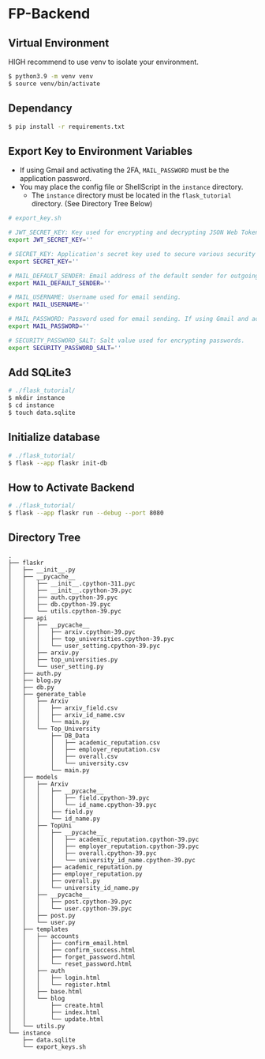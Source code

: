 # FP-Backend

## Virtual Environment

HIGH recommend to use venv to isolate your environment.

```bash
$ python3.9 -m venv venv
$ source venv/bin/activate
```

## Dependancy

```bash
$ pip install -r requirements.txt
```

## Export Key to Environment Variables

* If using Gmail and activating the 2FA, `MAIL_PASSWORD` must be the application password.
* You may place the config file or ShellScript in the `instance` directory.
  * The `instance` directory must be located in the `flask_tutorial` directory. (See Directory Tree Below)

```bash
# export_key.sh

# JWT_SECRET_KEY: Key used for encrypting and decrypting JSON Web Tokens.
export JWT_SECRET_KEY=''

# SECRET_KEY: Application's secret key used to secure various security features in Flask.
export SECRET_KEY=''

# MAIL_DEFAULT_SENDER: Email address of the default sender for outgoing emails.
export MAIL_DEFAULT_SENDER=''

# MAIL_USERNAME: Username used for email sending.
export MAIL_USERNAME=''

# MAIL_PASSWORD: Password used for email sending. If using Gmail and activating the 2FA, `MAIL_PASSWORD` must be the application password.
export MAIL_PASSWORD=''

# SECURITY_PASSWORD_SALT: Salt value used for encrypting passwords.
export SECURITY_PASSWORD_SALT=''
```

## Add SQLite3
```bash
# ./flask_tutorial/
$ mkdir instance
$ cd instance
$ touch data.sqlite
```

## Initialize database

```bash
# ./flask_tutorial/
$ flask --app flaskr init-db
```

## How to Activate Backend

```bash
# ./flask_tutorial/
$ flask --app flaskr run --debug --port 8080
```

## Directory Tree
```
.
├── flaskr
│   ├── __init__.py
│   ├── __pycache__
│   │   ├── __init__.cpython-311.pyc
│   │   ├── __init__.cpython-39.pyc
│   │   ├── auth.cpython-39.pyc
│   │   ├── db.cpython-39.pyc
│   │   └── utils.cpython-39.pyc
│   ├── api
│   │   ├── __pycache__
│   │   │   ├── arxiv.cpython-39.pyc
│   │   │   ├── top_universities.cpython-39.pyc
│   │   │   └── user_setting.cpython-39.pyc
│   │   ├── arxiv.py
│   │   ├── top_universities.py
│   │   └── user_setting.py
│   ├── auth.py
│   ├── blog.py
│   ├── db.py
│   ├── generate_table
│   │   ├── Arxiv
│   │   │   ├── arxiv_field.csv
│   │   │   ├── arxiv_id_name.csv
│   │   │   └── main.py
│   │   └── Top_University
│   │       ├── DB_Data
│   │       │   ├── academic_reputation.csv
│   │       │   ├── employer_reputation.csv
│   │       │   ├── overall.csv
│   │       │   └── university.csv
│   │       └── main.py
│   ├── models
│   │   ├── Arxiv
│   │   │   ├── __pycache__
│   │   │   │   ├── field.cpython-39.pyc
│   │   │   │   └── id_name.cpython-39.pyc
│   │   │   ├── field.py
│   │   │   └── id_name.py
│   │   ├── TopUni
│   │   │   ├── __pycache__
│   │   │   │   ├── academic_reputation.cpython-39.pyc
│   │   │   │   ├── employer_reputation.cpython-39.pyc
│   │   │   │   ├── overall.cpython-39.pyc
│   │   │   │   └── university_id_name.cpython-39.pyc
│   │   │   ├── academic_reputation.py
│   │   │   ├── employer_reputation.py
│   │   │   ├── overall.py
│   │   │   └── university_id_name.py
│   │   ├── __pycache__
│   │   │   ├── post.cpython-39.pyc
│   │   │   └── user.cpython-39.pyc
│   │   ├── post.py
│   │   └── user.py
│   ├── templates
│   │   ├── accounts
│   │   │   ├── confirm_email.html
│   │   │   ├── confirm_success.html
│   │   │   ├── forget_password.html
│   │   │   └── reset_password.html
│   │   ├── auth
│   │   │   ├── login.html
│   │   │   └── register.html
│   │   ├── base.html
│   │   └── blog
│   │       ├── create.html
│   │       ├── index.html
│   │       └── update.html
│   └── utils.py
└── instance
    ├── data.sqlite
    └── export_keys.sh
```
